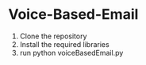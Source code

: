 # Voice-Based-Email
1. Clone the repository
2. Install the required libraries
3. run python voiceBasedEmail.py
